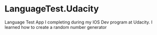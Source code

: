 # LanguageTest.Udacity
Language Test App  I completing during my IOS Dev program at Udacity.
I learned how to create a random number generator
